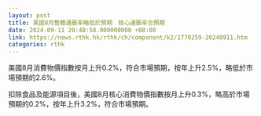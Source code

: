 ```yaml
---
layout: post
title: 美國8月整體通脹率略低於預期　核心通脹率合預期
date: 2024-09-11 20:48:58.000000000 +08:00
link: https://news.rthk.hk/rthk/ch/component/k2/1770259-20240911.htm
categories: rthk
---
```


美國8月消費物價指數按月上升0.2%，符合市場預期，按年上升2.5%，略低於市場預期的2.6%。

扣除食品及能源項目後，美國8月核心消費物價指數按月上升0.3%，略高於市場預期的0.2%，按年上升3.2%，符合市場預期。
